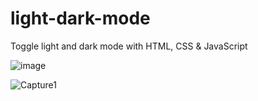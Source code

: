 # light-dark-mode
Toggle light and dark mode with HTML, CSS &amp; JavaScript

![image](https://user-images.githubusercontent.com/74523461/116764311-b772d980-a9ee-11eb-8b68-1022f4de32c4.png)


![Capture1](https://user-images.githubusercontent.com/74523461/116764316-bb9ef700-a9ee-11eb-9e13-6cc599343b07.PNG)
